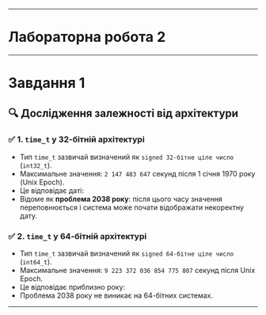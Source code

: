 ___
# Лабораторна робота 2
____

# Завдання 1

## 🔍 Дослідження залежності від архітектури

### ✅ 1. `time_t` у 32-бітній архітектурі

- Тип `time_t` зазвичай визначений як `signed 32-бітне ціле число` (`int32_t`).
- Максимальне значення: `2 147 483 647` секунд після 1 січня 1970 року (Unix Epoch).
- Це відповідає даті:
- Відоме як **проблема 2038 року**: після цього часу значення переповнюється і система може почати відображати некоректну дату.

### ✅ 2. `time_t` у 64-бітній архітектурі

- Тип `time_t` зазвичай визначений як `signed 64-бітне ціле число` (`int64_t`).
- Максимальне значення: `9 223 372 036 854 775 807` секунд після Unix Epoch.
- Це відповідає приблизно року:
- Проблема 2038 року не виникає на 64-бітних системах.

---
